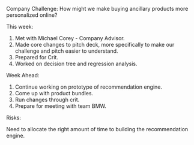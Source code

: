 Company Challenge:
How might we make buying ancillary products more personalized online?


This week:

1. Met with Michael Corey - Company Advisor.
2. Made core changes to pitch deck, more specifically to make our challenge and pitch easier to understand.
3. Prepared for Crit.
4. Worked on decision tree and regression analysis.


Week Ahead:

1. Continue working on prototype of recommendation engine.
2. Come up with product bundles.
3. Run changes through crit.
4. Prepare for meeting with team BMW.


Risks:

Need to allocate the right amount of time to building the recommendation engine.
